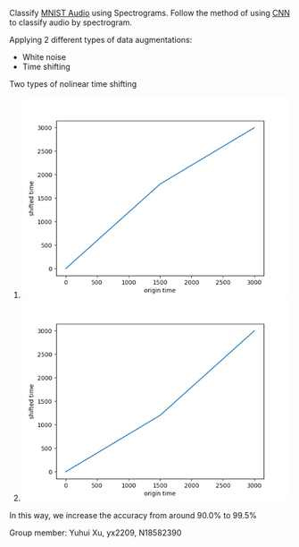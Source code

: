 Classify [MNIST Audio](https://www.kaggle.com/alanchn31/free-spoken-digits) using Spectrograms.
Follow the method of using [CNN](https://www.kaggle.com/christianlillelund/classify-mnist-audio-using-spectrograms-keras-cnn) to classify audio by spectrogram.

Applying 2 different types of data augmentations:
* White noise
* Time shifting

Two types of nolinear time shifting
1. ![Alt text](shift1.png)
2. ![Alt text](shift2.png)

In this way, we increase the accuracy from around 90.0% to 99.5%

Group member: Yuhui Xu, yx2209, N18582390